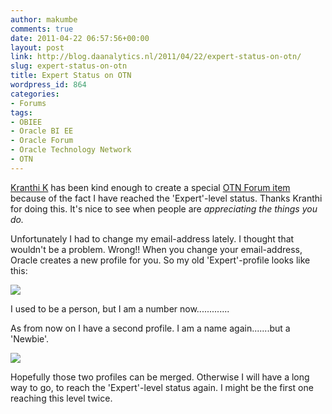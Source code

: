 ```yaml
---
author: makumbe
comments: true
date: 2011-04-22 06:57:56+00:00
layout: post
link: http://blog.daanalytics.nl/2011/04/22/expert-status-on-otn/
slug: expert-status-on-otn
title: Expert Status on OTN
wordpress_id: 864
categories:
- Forums
tags:
- OBIEE
- Oracle BI EE
- Oracle Forum
- Oracle Technology Network
- OTN
---
```


[Kranthi K](http://in.linkedin.com/pub/kranthi-k/14/293/706) has been kind enough to create a special [OTN Forum item ](http://forums.oracle.com/forums/thread.jspa?threadID=2211014&tstart=0)because of the fact I have reached the 'Expert'-level status. Thanks Kranthi for doing this. It's nice to see when people are _appreciating the things you do._

Unfortunately I had to change my email-address lately. I thought that wouldn't be a problem. Wrong!! When you change your email-address, Oracle creates a new profile for you. So my old 'Expert'-profile looks like this:

[![](http://obibb.files.wordpress.com/2011/04/otn-expert.jpg?w=300)](http://obibb.files.wordpress.com/2011/04/otn-expert.jpg)

I used to be a person, but I am a number now.............

As from now on I have a second profile. I am a name again.......but a 'Newbie'.

[![](http://obibb.files.wordpress.com/2011/04/otn-newbie.jpg?w=300)](http://obibb.files.wordpress.com/2011/04/otn-newbie.jpg)

Hopefully those two profiles can be merged. Otherwise I will have a long way to go, to reach the 'Expert'-level status again. I might be the first one reaching this level twice.
